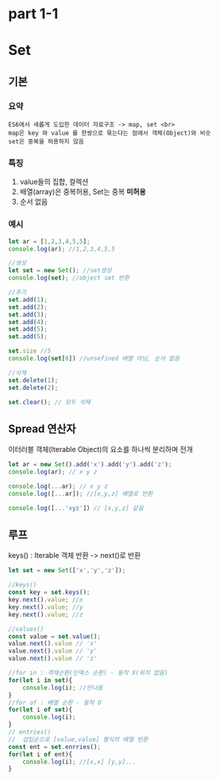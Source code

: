 # part 1-1

# Set
## 기본
### 요약
```
ES6에서 새롭게 도입한 데이터 자료구조 -> map, set <br>
map은 key 와 value 를 한쌍으로 묶는다는 점에서 객체(Object)와 비슷
set은 중복을 허용하지 않음
```

### 특징
1. value들의 집합, 컬렉션
2. 배열(array)은 중복허용, Set는 중복 <b>미허용</b>
3. 순서 없음

### 예시
```javascript
let ar = [1,2,3,4,5,5];
console.log(ar); //1,2,3,4,5,5

//생성
let set = new Set(); //set생성
console.log(set); //object set 반환

//추가
set.add(1);
set.add(2);
set.add(3);
set.add(4);
set.add(5);
set.add(5);

set.size //5
console.log(set[0]) //unsefined 배열 아님, 순서 없음

//삭제
set.delete(1);
set.delete(2);

set.clear(); // 모두 삭제

```

## Spread 연산자
이터러블 객체(Iterable Object)의 요소를 하나씩 분리하며 전개
```js
let ar = new Set().add('x').add('y').add('z');
console.log(ar); // x y z

console.log(...ar); // x y z
console.log([...ar]); //[x,y,z] 배열로 반환

console.log([...'xyz']) // [x,y,z] 같음
```

## 루프
keys() : Iterable 객체 반환 -> next()로 반환

```js
let set = new Set(['x','y','z']);

//keys()
const key = set.keys();
key.next().value; //x
key.next().value; //y
key.next().value; //z

//values()
const value = set.value();
value.next().value // 'x'
value.next().value // 'y'
value.next().value // 'z'

//for in : 객체순환(인덱스 순환) - 동작 X(위치 없음)
for(let i in set){
    console.log(i); //안나옴
}
//for of : 배열 순환 - 동작 O
for(let i of set){
    console.log(i);
}
// entries()
//  삽입순으로 [value,value] 형식의 배열 반환
const ent = set.enrries();
for(let i of ent){
    console.log(i); //[x,x] [y,y]...
}
```

